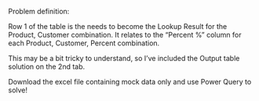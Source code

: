 Problem definition:

Row 1 of the table is the needs to become the Lookup Result for the Product, Customer combination.  It relates to the “Percent %” column for each Product, Customer, Percent combination.

This may be a bit tricky to understand, so I’ve included the Output table solution on the 2nd tab.


Download the excel file containing mock data only and use Power Query to solve!
